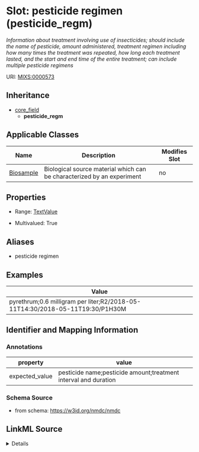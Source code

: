 # Slot: pesticide regimen (pesticide_regm)


_Information about treatment involving use of insecticides; should include the name of pesticide, amount administered, treatment regimen including how many times the treatment was repeated, how long each treatment lasted, and the start and end time of the entire treatment; can include multiple pesticide regimens_



URI: [MIXS:0000573](https://w3id.org/mixs/0000573)




## Inheritance

* [core_field](core_field.md)
    * **pesticide_regm**





## Applicable Classes

| Name | Description | Modifies Slot |
| --- | --- | --- |
[Biosample](Biosample.md) | Biological source material which can be characterized by an experiment |  no  |







## Properties

* Range: [TextValue](TextValue.md)

* Multivalued: True



## Aliases


* pesticide regimen




## Examples

| Value |
| --- |
| pyrethrum;0.6 milligram per liter;R2/2018-05-11T14:30/2018-05-11T19:30/P1H30M |

## Identifier and Mapping Information





### Annotations

| property | value |
| --- | --- |
| expected_value | pesticide name;pesticide amount;treatment interval and duration || preferred_unit | gram, mole per liter, milligram per liter || occurrence | m |



### Schema Source


* from schema: https://w3id.org/nmdc/nmdc




## LinkML Source

<details>
```yaml
name: pesticide_regm
annotations:
  expected_value:
    tag: expected_value
    value: pesticide name;pesticide amount;treatment interval and duration
  preferred_unit:
    tag: preferred_unit
    value: gram, mole per liter, milligram per liter
  occurrence:
    tag: occurrence
    value: m
description: Information about treatment involving use of insecticides; should include
  the name of pesticide, amount administered, treatment regimen including how many
  times the treatment was repeated, how long each treatment lasted, and the start
  and end time of the entire treatment; can include multiple pesticide regimens
title: pesticide regimen
examples:
- value: pyrethrum;0.6 milligram per liter;R2/2018-05-11T14:30/2018-05-11T19:30/P1H30M
from_schema: https://w3id.org/nmdc/nmdc
aliases:
- pesticide regimen
rank: 1000
is_a: core field
string_serialization: '{text};{float} {unit};{Rn/start_time/end_time/duration}'
slot_uri: MIXS:0000573
multivalued: true
alias: pesticide_regm
domain_of:
- Biosample
range: TextValue

```
</details>